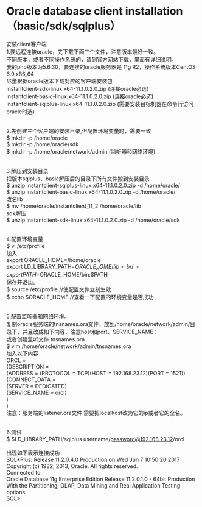 # Oracle database client installation（basic/sdk/sqlplus）

安装client客户端<br/>
1.要远程连接oracle，先下载下面三个文件，注意版本最好一致。 <br/>
不同版本，或者不同操作系统的，请到官方网站下载，里面有详细说明。 <br/>
我的php版本为5.6.30，要连接的oracle服务器是 11g R2，操作系统版本CentOS 6.9 x86_64 <br/>
尽量根据oracle版本下载对应的客户端安装包<br/>
instantclient-sdk-linux.x64-11.1.0.2.0.zip  (连接oracle必选)<br/>
instantclient-basic-linux.x64-11.1.0.2.0.zip (连接oracle必选)<br/>
instantclient-sqlplus-linux.x64-11.1.0.2.0.zip (需要安装目标机器在命令行访问oracle时选)<br/><br/>

2.先创建三个客户端的安装目录,但配置环境变量时，需要一致<br/>
$ mkdir -p /home/oracle<br/>
$ mkdir -p /home/oracle/sdk <br/>
$ mkdir -p /home/oracle/network/admin (监听器和网络环境)<br/><br/>

3.解压到安装目录 <br/>
把版本sqlplus、basic解压后的目录下所有文件搬到安装目录<br/>
$ unzip instantclient-sqlplus-linux.x64-11.1.0.2.0.zip -d /home/oracle/<br/>
$ unzip instantclient-basic-linux.x64-11.1.0.2.0.zip   -d /home/oracle/<br/>
改名lib <br/>
$ mv /home/oracle/instantclient_11_2  /home/oracle/lib<br/>
sdk解压<br/>
$ unzip instantclient-sdk-linux.x64-11.1.0.2.0.zip   -d /home/oracle/sdk<br/><br/>

4.配置环境变量<br/>
$ vi /etc/profile<br/>
加入 <br/>
export ORACLE_HOME=/home/oracle<br/>
export LD_LIBRARY_PATH=$ORACLE_HOME/lib<br/>
export PATH=$ORACLE_HOME/bin:$PATH <br/>
保存并退出。<br/>
$ source /etc/profile              //使配置文件立刻生效 <br/>
$ echo $ORACLE_HOME                //查看一下配置的环境变量是否成功 <br/><br/>

5.配置监听器和网络环境。 <br/>
  复制oracle服务端的tnsnames.ora文件，放到/home/oracle/network/admin/目录下，并且改成如下内容，注意host和port、SERVICE_NAME：<br/>
  或者创建监听文件 tnsnames.ora<br/>
$ vim /home/oracle/network/admin/tnsnames.ora<br/>
加入以下内容<br/>
	ORCL =<br/>
	  (DESCRIPTION =<br/>
		(ADDRESS = (PROTOCOL = TCP)(HOST = 192.168.23.12)(PORT = 1521))<br/>
		(CONNECT_DATA =<br/>
		  (SERVER = DEDICATED)<br/>
		  (SERVICE_NAME = orcl)<br/>
		)<br/>
	  )<br/>
 注意：服务端的listener.ora文件 需要把localhost改为它的ip或者它的全名。 <br/><br/>
  
  
6.测试<br/>
$ $LD_LIBRARY_PATH/sqlplus username/password@192.168.23.12/orcl<br/><br/>
出现如下表示连接成功<br/>
SQL*Plus: Release 11.2.0.4.0 Production on Wed Jun 7 10:50:20 2017<br/>
Copyright (c) 1982, 2013, Oracle.  All rights reserved.<br/>
Connected to:<br/>
Oracle Database 11g Enterprise Edition Release 11.2.0.1.0 - 64bit Production<br/>
With the Partitioning, OLAP, Data Mining and Real Application Testing options<br/>
SQL> 
